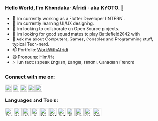 ### Hello World, I'm Khondakar Afridi - aka KYOTO. 👋

- 🔭 I’m currently working as a Flutter Developer (INTERN).
- 🌱 I’m currently learning UI/UX designing.
- 👯 I’m looking to collaborate on Open Source projects.
- 🤔 I’m looking for good squad mates to play Battlefield2042 with!
- 💬 Ask me about Computers, Games, Consoles and Programming stuff, typical Tech-nerd.
- 📫 Portfolio: [WorkWithAfridi](https://sites.google.com/view/workwithafridi)
- 😄 Pronouns: Him/He
- ⚡ Fun fact: I speak English, Bangla, Hindhi, Canadian French!

### Connect with me on:

[<img align="left" alt="Kyoto" width="22px" src="https://cdn-icons.flaticon.com/png/512/3308/premium/3308395.png?token=exp=1640162368~hmac=3756443ddb53a6087f9f1fdcbc1f2ea6" />][website]
[<img align="left" alt="Kyoto | YouTube" width="22px" src="https://cdn-icons-png.flaticon.com/512/174/174883.png" />][youtube]
[<img align="left" alt="Kyoto | Twitter" width="22px" src="https://cdn-icons.flaticon.com/png/512/3256/premium/3256013.png?token=exp=1640162317~hmac=228189d2a5404aa0ee2ef7110a1f8ff8" />][twitter]
[<img align="left" alt="Kyoto | LinkedIn" width="22px" src="https://cdn-icons.flaticon.com/png/512/3536/premium/3536505.png?token=exp=1640162417~hmac=e6a01e917862e3a6b1aa84547c7f7341" />][linkedin]
[<img align="left" alt="Kyoto | Instagram" width="22px" src="https://cdn-icons-png.flaticon.com/512/174/174855.png" />][instagram]
<br />

### Languages and Tools:

[<img align="left" alt="Flutter" width="26px" src="https://external-content.duckduckgo.com/iu/?u=https%3A%2F%2Fp-u.popcdn.net%2Fattachments%2Fimages%2F000%2F015%2F467%2Flarge%2Fflutter_logo.png%3F1552111313&f=1&nofb=1" />][flutter]
[<img align="left" alt="Android Studio" width="26px" src="https://cdn-icons-png.flaticon.com/512/5969/5969010.png" />][androidstudio]
[<img align="left" alt="VS Code" width="26px" src="https://code.visualstudio.com/assets/images/code-stable.png" />][vscode]
[<img align="left" alt="Java" width="26px" src="https://cdn-icons.flaticon.com/png/512/3664/premium/3664988.png?token=exp=1640163812~hmac=9638b09027fe39cd26c8f8c405d64aac" />][java]
[<img align="left" alt="Dart" width="26px" src="https://www.vectorlogo.zone/logos/dartlang/dartlang-icon.svg" />][dart]
[<img align="left" alt="Kotlin" width="26px" src="https://www.vectorlogo.zone/logos/kotlinlang/kotlinlang-icon.svg" />][kotlin]
[<img align="left" alt="Python" width="26px" src="https://cdn-icons-png.flaticon.com/512/919/919852.png" />][python]
[<img align="left" alt="JS" width="26px" src="https://cdn-icons-png.flaticon.com/512/5968/5968292.png" />][javascript]
[<img align="left" alt="Firebase" width="26px" src="https://www.vectorlogo.zone/logos/firebase/firebase-icon.svg" />][firebase]
[<img align="left" alt="C++" width="26px" src="https://cdn-icons-png.flaticon.com/512/919/919841.png" />][cplusplus]
[<img align="left" alt="C#" width="26px" src="https://cdn-icons-png.flaticon.com/512/381/381704.png" />][csharp]
<br />


[website]: https://sites.google.com/view/workwithafridi
[twitter]: https://twitter.com/KyotoBytes
[youtube]: https://www.youtube.com/c/kyotobytes
[instagram]: https://www.instagram.com/llkyoto/
[linkedin]: https://www.linkedin.com/in/khondakarafridi/


[flutter]: https://flutter.dev/
[androidstudio]: https://developer.android.com/
[vscode]: https://code.visualstudio.com/
[java]: https://www.oracle.com/java/
[dart]: https://dart.dev/
[kotlin]: https://kotlinlang.org/
[python]: https://www.python.org/
[javascript]: https://www.javascript.com/
[firebase]: https://firebase.google.com/
[cplusplus]: https://en.wikipedia.org/wiki/C%2B%2B
[csharp]: https://en.wikipedia.org/wiki/C_Sharp_(programming_language)
